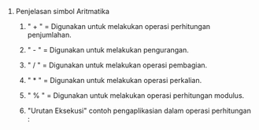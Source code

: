 1. Penjelasan simbol Aritmatika

    1. " + " = Digunakan untuk melakukan operasi perhitungan penjumlahan.

    2. " - " = Digunakan untuk melakukan pengurangan. 

    3. " / " = Digunakan untuk melakukan operasi pembagian.

    4. " * " = Digunakan untuk melakukan operasi perkalian.

    5. " % " = Digunakan untuk melakukan operasi perhitungan modulus.

    6. "Urutan Eksekusi" contoh pengaplikasian dalam operasi perhitungan : 

<!--  

#include <iostream>

using namespace std;

int main() {

    int a = value;
    int b = value;

    int hasil;

    hasil = (a + b) * a
    cout << hasil << endl;

    cin.get();
    return 0;

}

-->
